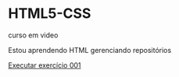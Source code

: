 # HTML5-CSS
 curso em video

Estou aprendendo HTML gerenciando repositórios

<a href="https://paulohuerta.github.io/HTML5-CSS/">Executar exercício 001</a>